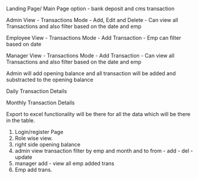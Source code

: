 Landing Page/ Main Page option - bank deposit and cms transaction

Admin View
		- Transactions Mode - Add, Edit and Delete
		- Can view all Transactions and also filter based on the date and emp

Employee View
		- Transactions Mode - Add Transaction
		- Emp can filter based on date

Manager View
		- Transactions Mode - Add Transaction
		- Can view all Transactions and also filter based on the date and emp

Admin will add opening balance and all transaction will be added and substracted to the opening balance

Daily Transaction Details

Monthly Transaction Details

Export to excel functionality will be there for all the data which will be there in the table.

1. Login/register Page
2. Role wise view.
3. right side opening balance
4. admin view transaction filter by emp and month and to from - add - del - update 
5. manager add - view all emp added trans
6. Emp add trans.
